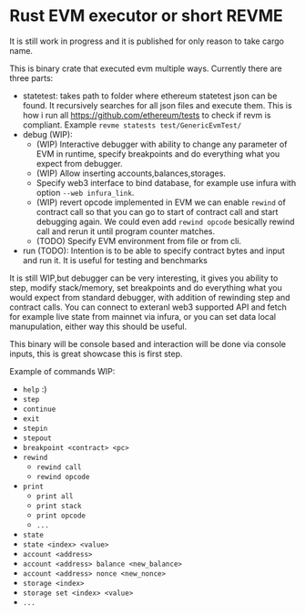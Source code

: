 # Rust EVM executor or short REVME

It is still work in progress and it is published for only reason to take cargo name.

This is binary crate that executed evm multiple ways. Currently there are three parts:
* statetest: takes path to folder where ethereum statetest json can be found. It recursively searches for all json files and execute them. This is how i run all https://github.com/ethereum/tests to check if revm is compliant. Example `revme statests test/GenericEvmTest/`
* debug (WIP): 
    * (WIP) Interactive debugger with ability to change any parameter of EVM in runtime, specify breakpoints and do everything what you expect from debugger.
    * (WIP) Allow inserting accounts,balances,storages.
    * Specify web3 interface to bind database, for example use infura with option `--web infura_link`.
    * (WIP) revert opcode implemented in EVM we can enable `rewind` of contract call so that you can go to start of contract call and start debugging again. We could even add `rewind opcode` besically rewind call and rerun it until program counter matches.
    * (TODO) Specify EVM environment from file or from cli.
* run (TODO): Intention is to be able to specify contract bytes and input and run it. It is useful for testing and benchmarks


It is still WIP,but  debugger can be very interesting, it gives you ability to step, modify stack/memory, set breakpoints and do everything what you would expect from standard debugger, with addition of rewinding step and contract calls. You can connect to exteranl web3 supported API and fetch for example live state from mainnet via infura, or you can set data local manupulation, either way this should be useful.

This binary will be console based and interaction will be done via console inputs, this is great showcase this is first step.

Example of commands WIP:
* `help` :)
* `step`
* `continue`
* `exit`
* `stepin`
* `stepout`
* `breakpoint <contract> <pc>`
* `rewind`
    * `rewind call`
    * `rewind opcode`
* `print`
    * `print all`
    * `print stack`
    * `print opcode`
    * `...`
* `state`
* `state <index> <value>`
* `account <address>`
* `account <address> balance <new_balance>`
* `account <address> nonce <new_nonce>`
* `storage <index>`
* `storage set <index> <value>`
* `...`